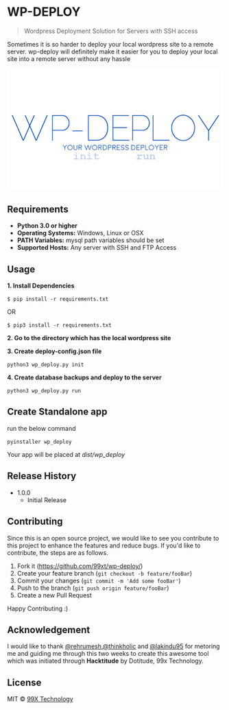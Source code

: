 # WP-DEPLOY
> Wordpress Deployment Solution for Servers with SSH access

Sometimes it is so harder to deploy your local wordpress site to a remote server. wp-deploy will 
definitely make it easier for you to deploy your local site into a remote server without any hassle

![](header.png)

## Requirements
* **Python 3.0 or higher**
* **Operating Systems:** Windows, Linux or OSX
* **PATH Variables:** mysql path variables should be set
* **Supported Hosts:** Any server with SSH and FTP Access 

## Usage
**1. Install Dependencies**
```
$ pip install -r requirements.txt
```
OR 
```
$ pip3 install -r requirements.txt
```
**2. Go to the directory which has the local wordpress site**

**3. Create deploy-config.json file**
```
python3 wp_deploy.py init
```


**4. Create database backups and deploy to the server**

```
python3 wp_deploy.py run
```

## Create Standalone app
run the below command
```
pyinstaller wp_deploy
```
Your app will be placed at *dist/wp_deploy* 

## Release History

* 1.0.0
    * Initial Release



## Contributing

Since this is an open source project, we would like to see you contribute to this project to enhance
the features and reduce bugs. If you'd like to contribute, the steps are as follows.

1. Fork it (<https://github.com/99xt/wp-deploy/>)
2. Create your feature branch (`git checkout -b feature/fooBar`)
3. Commit your changes (`git commit -m 'Add some fooBar'`)
4. Push to the branch (`git push origin feature/fooBar`)
5. Create a new Pull Request

Happy Contributing :)

## Acknowledgement
I would like to thank [@rehrumesh](https://github.com/rehrumesh),[@thinkholic](https://github.com/thinkholic) and [@lakindu95](https://github.com/lakindu95) for metoring me and guiding me through this
two weeks to create this awesome tool which was initiated through **Hacktitude** by Dotitude, 99x
Technology.

## License

MIT © [99X Technology](https://github.com/99xt)